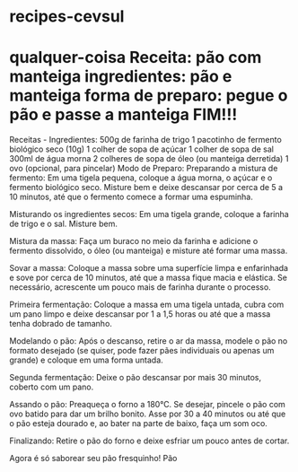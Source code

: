 # recipes-cevsul


qualquer-coisa
Receita: pão com manteiga
ingredientes: pão e manteiga
forma de preparo: pegue o pão e passe a manteiga
FIM!!!
=======
Receitas -
Ingredientes:
500g de farinha de trigo
1 pacotinho de fermento biológico seco (10g)
1 colher de sopa de açúcar
1 colher de sopa de sal
300ml de água morna
2 colheres de sopa de óleo (ou manteiga derretida)
1 ovo (opcional, para pincelar)
Modo de Preparo:
Preparando a mistura de fermento: Em uma tigela pequena, coloque a água morna, o açúcar e o fermento biológico seco. Misture bem e deixe descansar por cerca de 5 a 10 minutos, até que o fermento comece a formar uma espuminha.

Misturando os ingredientes secos: Em uma tigela grande, coloque a farinha de trigo e o sal. Misture bem.

Mistura da massa: Faça um buraco no meio da farinha e adicione o fermento dissolvido, o óleo (ou manteiga) e misture até formar uma massa.

Sovar a massa: Coloque a massa sobre uma superfície limpa e enfarinhada e sove por cerca de 10 minutos, até que a massa fique macia e elástica. Se necessário, acrescente um pouco mais de farinha durante o processo.

Primeira fermentação: Coloque a massa em uma tigela untada, cubra com um pano limpo e deixe descansar por 1 a 1,5 horas ou até que a massa tenha dobrado de tamanho.

Modelando o pão: Após o descanso, retire o ar da massa, modele o pão no formato desejado (se quiser, pode fazer pães individuais ou apenas um grande) e coloque em uma forma untada.

Segunda fermentação: Deixe o pão descansar por mais 30 minutos, coberto com um pano.

Assando o pão: Preaqueça o forno a 180°C. Se desejar, pincele o pão com ovo batido para dar um brilho bonito. Asse por 30 a 40 minutos ou até que o pão esteja dourado e, ao bater na parte de baixo, faça um som oco.

Finalizando: Retire o pão do forno e deixe esfriar um pouco antes de cortar.

Agora é só saborear seu pão fresquinho! 
Pão
